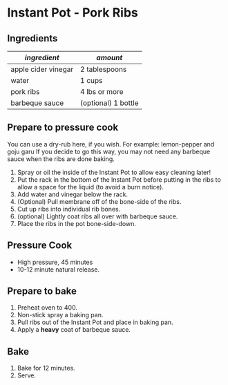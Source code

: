 # Instant Pot - Pork Ribs

## Ingredients

| *ingredient* | *amount* |
| --- | --- |
| apple cider vinegar | 2 tablespoons |
| water | 1 cups |
| pork ribs | 4 lbs or more |
| barbeque sauce | (optional) 1 bottle |

## Prepare to pressure cook

You can use a dry-rub here, if you wish. For example: lemon-pepper and goju garu If you decide to go this way, you may not need any barbeque sauce when the ribs are done baking.

1. Spray or oil the inside of the Instant Pot to allow easy cleaning later!
1. Put the rack in the bottom of the Instant Pot before putting in the ribs to allow a space for the liquid (to avoid a burn notice).
1. Add water and vinegar below the rack.
1. (Optional) Pull membrane off of the bone-side of the ribs.
1. Cut up ribs into individual rib bones.
1. (optional) Lightly coat ribs all over with barbeque sauce.
1. Place the ribs in the pot bone-side-down.

## Pressure Cook

* High pressure, 45 minutes
* 10-12 minute natural release.

## Prepare to bake

1. Preheat oven to 400.
1. Non-stick spray a baking pan.
1. Pull ribs out of the Instant Pot and place in baking pan.
1. Apply a **heavy** coat of barbeque sauce.

## Bake

1. Bake for 12 minutes.
1. Serve.
